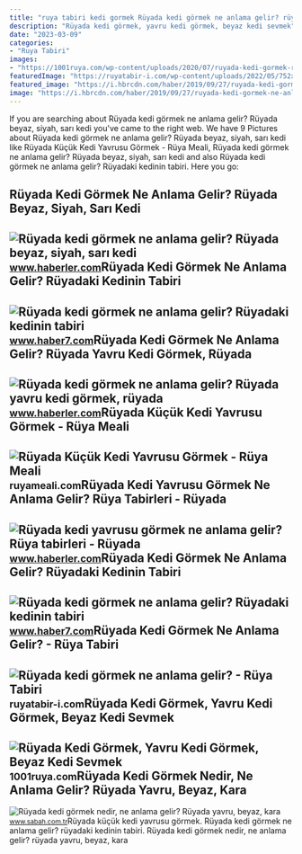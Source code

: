 ```yaml
---
title: "ruya tabiri kedi gormek Rüyada kedi görmek ne anlama gelir? rüyadaki kedinin tabiri"
description: "Rüyada kedi görmek, yavru kedi görmek, beyaz kedi sevmek"
date: "2023-03-09"
categories:
- "Ruya Tabiri"
images:
- "https://1001ruya.com/wp-content/uploads/2020/07/ruyada-kedi-gormek-ruyada-yavru-kedi-gormek-kedi-sevmek-1001ruya-diyanet-1024x576.jpg"
featuredImage: "https://ruyatabir-i.com/wp-content/uploads/2022/05/752x395-ruyada-kedi-gormek-nedir-ne-anlama-gelir-ruyada-yavru-beyaz-kara-kedi-gormek-ruya-tabirleri--696x366.jpg"
featured_image: "https://i.hbrcdn.com/haber/2019/09/27/ruyada-kedi-gormek-ne-anlama-gelir-ruyada-kedi-12470493_6569_amp.jpg"
image: "https://i.hbrcdn.com/haber/2019/09/27/ruyada-kedi-gormek-ne-anlama-gelir-ruyada-kedi-12470493_6569_amp.jpg"
---
```


If you are searching about Rüyada kedi görmek ne anlama gelir? Rüyada beyaz, siyah, sarı kedi you've came to the right web. We have 9 Pictures about Rüyada kedi görmek ne anlama gelir? Rüyada beyaz, siyah, sarı kedi like Rüyada Küçük Kedi Yavrusu Görmek - Rüya Meali, Rüyada kedi görmek ne anlama gelir? Rüyada beyaz, siyah, sarı kedi and also Rüyada kedi görmek ne anlama gelir? Rüyadaki kedinin tabiri. Here you go:

Rüyada Kedi Görmek Ne Anlama Gelir? Rüyada Beyaz, Siyah, Sarı Kedi
------------------------------------------------------------------

 ![Rüyada kedi görmek ne anlama gelir? Rüyada beyaz, siyah, sarı kedi](https://i.hbrcdn.com/haber/2019/09/27/ruyada-kedi-gormek-ne-anlama-gelir-ruyada-kedi-12470493_6569_amp.jpg) <small>www.haberler.com</small>Rüyada Kedi Görmek Ne Anlama Gelir? Rüyadaki Kedinin Tabiri
-----------------------------------------------------------

 ![Rüyada kedi görmek ne anlama gelir? Rüyadaki kedinin tabiri](https://i12.haber7.net/fotogaleri/haber7/album/2020/28/ruyada_kedi_gormek_ne_anlama_gelir_ruyadaki_kedinin_tabiri_1594297735_5759_w620_h360.jpg) <small>www.haber7.com</small>Rüyada Kedi Görmek Ne Anlama Gelir? Rüyada Yavru Kedi Görmek, Rüyada
--------------------------------------------------------------------

 ![Rüyada kedi görmek ne anlama gelir? Rüyada yavru kedi görmek, rüyada](https://i.hbrcdn.com/haber/2020/11/30/ruyada-kedi-gormek-ne-anlama-gelir-ruyada-yavru-13768308_8150_amp.jpg) <small>www.haberler.com</small>Rüyada Küçük Kedi Yavrusu Görmek - Rüya Meali
---------------------------------------------

 ![Rüyada Küçük Kedi Yavrusu Görmek - Rüya Meali](http://ruyameali.com/wp-content/uploads/2025/03/1-1024x682.jpeg) <small>ruyameali.com</small>Rüyada Kedi Yavrusu Görmek Ne Anlama Gelir? Rüya Tabirleri - Rüyada
-------------------------------------------------------------------

 ![Rüyada kedi yavrusu görmek ne anlama gelir? Rüya tabirleri - Rüyada](https://foto.haberler.com/haber/2021/03/16/ruyada-kedi-yavrusu-gormek-ne-anlama-gelir-ruya-13997238_9826_amp.jpg) <small>www.haberler.com</small>Rüyada Kedi Görmek Ne Anlama Gelir? Rüyadaki Kedinin Tabiri
-----------------------------------------------------------

 ![Rüyada kedi görmek ne anlama gelir? Rüyadaki kedinin tabiri](https://i12.haber7.net/fotogaleri/haber7/album/2020/28/ruyada_kedi_gormek_ne_anlama_gelir_ruyadaki_kedinin_tabiri_1594297908_6778_w620_h360.jpg) <small>www.haber7.com</small>Rüyada Kedi Görmek Ne Anlama Gelir? - Rüya Tabiri
-------------------------------------------------

 ![Rüyada kedi görmek ne anlama gelir? - Rüya Tabiri](https://ruyatabir-i.com/wp-content/uploads/2022/05/752x395-ruyada-kedi-gormek-nedir-ne-anlama-gelir-ruyada-yavru-beyaz-kara-kedi-gormek-ruya-tabirleri--696x366.jpg) <small>ruyatabir-i.com</small>Rüyada Kedi Görmek, Yavru Kedi Görmek, Beyaz Kedi Sevmek
--------------------------------------------------------

 ![Rüyada Kedi Görmek, Yavru Kedi Görmek, Beyaz Kedi Sevmek](https://1001ruya.com/wp-content/uploads/2020/07/ruyada-kedi-gormek-ruyada-yavru-kedi-gormek-kedi-sevmek-1001ruya-diyanet-1024x576.jpg) <small>1001ruya.com</small>Rüyada Kedi Görmek Nedir, Ne Anlama Gelir? Rüyada Yavru, Beyaz, Kara
--------------------------------------------------------------------

 ![Rüyada kedi görmek nedir, ne anlama gelir? Rüyada yavru, beyaz, kara](https://iasbh.tmgrup.com.tr/28d044/752/395/0/0/616/323?u=https://isbh.tmgrup.com.tr/sbh/2020/07/04/ruyada-kedi-gormek-nedir-ne-anlama-gelir-ruyada-yavru-beyaz-kara-kedi-gormek-ruya-tabirleri-1593891720797.jpg) <small>www.sabah.com.tr</small>Rüyada küçük kedi yavrusu görmek. Rüyada kedi görmek ne anlama gelir? rüyadaki kedinin tabiri. Rüyada kedi görmek nedir, ne anlama gelir? rüyada yavru, beyaz, kara
